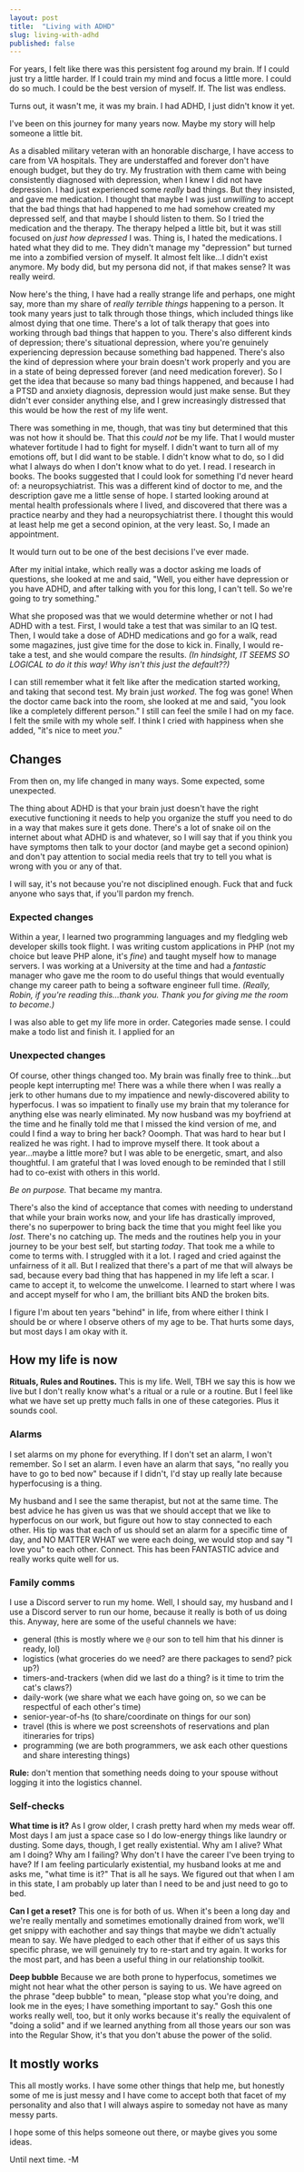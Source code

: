 ```yaml
---
layout: post
title:  "Living with ADHD"
slug: living-with-adhd
published: false
---
```


For years, I felt like there was this persistent fog around my brain. If I could just try a little harder. If I could train my mind and focus a little more. I could do so much. I could be the best version of myself. If. The list was endless.

Turns out, it wasn't me, it was my brain. I had ADHD, I just didn't know it yet.

I've been on this journey for many years now. Maybe my story will help someone a little bit.

<!--more-->

As a disabled military veteran with an honorable discharge, I have access to care from VA hospitals. They are understaffed and forever don't have enough budget, but they do try. My frustration with them came with being consistently diagnosed with depression, when I knew I did not have depression. I had just experienced some _really_ bad things. But they insisted, and gave me medication. I thought that maybe I was just _unwilling_ to accept that the bad things that had happened to me had somehow created my depressed self, and that maybe I should listen to them. So I tried the medication and the therapy. The therapy helped a little bit, but it was still focused on _just how depressed_ I was. Thing is, I hated the medications. I hated what they did to me. They didn't manage my "depression" but turned me into a zombified version of myself. It almost felt like...I didn't exist anymore. My body did, but my persona did not, if that makes sense? It was really weird.

Now here's the thing, I have had a really strange life and perhaps, one might say, more than my share of _really terrible things_ happening to a person. It took many years just to talk through those things, which included things like almost dying that one time. There's a lot of talk therapy that goes into working through bad things that happen to you. There's also different kinds of depression; there's situational depression, where you're genuinely experiencing depression because something bad happened. There's also the kind of depression where your brain doesn't work properly and you are in a state of being depressed forever (and need medication forever). So I get the idea that because so many bad things happened, and because I had a PTSD and anxiety diagnosis, depression would just make sense. But they didn't ever consider anything else, and I grew increasingly distressed that this would be how the rest of my life went. 

There was something in me, though, that was tiny but determined that this was not how it should be. That this _could not_ be my life. That I would muster whatever fortitude I had to fight for myself. I didn't want to turn all of my emotions off, but I did want to be stable. I didn't know what to do, so I did what I always do when I don't know what to do yet. I read. I research in books. The books suggested that I could look for something I'd never heard of: a neuropsychiatrist. This was a different kind of doctor to me, and the description gave me a little sense of hope. I started looking around at mental health professionals where I lived, and discovered that there was a practice nearby and they had a neuropsychiatrist there. I thought this would at least help me get a second opinion, at the very least. So, I made an appointment. 

It would turn out to be one of the best decisions I've ever made.

After my initial intake, which really was a doctor asking me loads of questions, she looked at me and said, "Well, you either have depression or you have ADHD, and after talking with you for this long, I can't tell. So we're going to try something." 

What she proposed was that we would determine whether or not I had ADHD with a test. First, I would take a test that was similar to an IQ test. Then, I would take a dose of ADHD medications and go for a walk, read some magazines, just give time for the dose to kick in. Finally, I would re-take a test, and she would compare the results. _(In hindsight, IT SEEMS SO LOGICAL to do it this way! Why isn't this just the default??)_

I can still remember what it felt like after the medication started working, and taking that second test. My brain just _worked_. The fog was gone! When the doctor came back into the room, she looked at me and said, "you look like a completely different person." I still can feel the smile I had on my face. I felt the smile with my whole self. I think I cried with happiness when she added, "it's nice to meet _you_." 

## Changes

From then on, my life changed in many ways. Some expected, some unexpected.

The thing about ADHD is that your brain just doesn't have the right executive functioning it needs to help you organize the stuff you need to do in a way that makes sure it gets done. There's a lot of snake oil on the internet about what ADHD is and whatever, so I will say that if you think you have symptoms then talk to your doctor (and maybe get a second opinion) and don't pay attention to social media reels that try to tell you what is wrong with you or any of that.

I will say, it's not because you're not disciplined enough. Fuck that and fuck anyone who says that, if you'll pardon my french.

### Expected changes

Within a year, I learned two programming languages and my fledgling web developer skills took flight. I was writing custom applications in PHP (not my choice but leave PHP alone, it's _fine_) and taught myself how to manage servers. I was working at a University at the time and had a _fantastic_ manager who gave me the room to do useful things that would eventually change my career path to being a software engineer full time. _(Really, Robin, if you're reading this...thank you. Thank you for giving me the room to _become_.)_

I was also able to get my life more in order. Categories made sense. I could make a todo list and finish it. I applied for an 

### Unexpected changes

Of course, other things changed too. My brain was finally free to think...but people kept interrupting me! There was a while there when I was really a jerk to other humans due to my impatience and newly-discovered ability to hyperfocus. I was so impatient to finally use my brain that my tolerance for anything else was nearly eliminated. My now husband was my boyfriend at the time and he finally told me that I missed the kind version of me, and could I find a way to bring her back? Ooomph. That was hard to hear but I realized he was right. I had to improve myself there. It took about a year...maybe a little more? but I was able to be energetic, smart, and also thoughtful. I am grateful that I was loved enough to be reminded that I still had to co-exist with others in this world. 

_Be on purpose._ That became my mantra.

There's also the kind of acceptance that comes with needing to understand that while your brain works now, and your life has drastically improved, there's no superpower to bring back the time that you might feel like you _lost_. There's no catching up. The meds and the routines help you in your journey to be your best self, but starting _today_. That took me a while to come to terms with. I struggled with it a lot. I raged and cried against the unfairness of it all. But I realized that there's a part of me that will always be sad, because every bad thing that has happened in my life left a scar. I came to accept it, to welcome the unwelcome. I learned to start where I was and accept myself for who I am, the brilliant bits AND the broken bits.

I figure I'm about ten years "behind" in life, from where either I think I should be or where I observe others of my age to be. That hurts some days, but most days I am okay with it.

## How my life is now

**Rituals, Rules and Routines.** This is my life. Well, TBH we say this is how we live but I don't really know what's a ritual or a rule or a routine. But I feel like what we have set up pretty much falls in one of these categories. Plus it sounds cool.

### Alarms 

I set alarms on my phone for everything. If I don't set an alarm, I won't remember. So I set an alarm. I even have an alarm that says, "no really you have to go to bed now" because if I didn't, I'd stay up really late because hyperfocusing is a thing. 

My husband and I see the same therapist, but not at the same time. The best advice he has given us was that we should accept that we like to hyperfocus on our work, but figure out how to stay connected to each other. His tip was that each of us should set an alarm for a specific time of day, and NO MATTER WHAT we were each doing, we would stop and say "I love you" to each other. Connect. This has been FANTASTIC advice and really works quite well for us.

### Family comms

I use a Discord server to run my home. Well, I should say, my husband and I use a Discord server to run our home, because it really is both of us doing this. Anyway, here are some of the useful channels we have:

* general (this is mostly where we `@` our son to tell him that his dinner is ready, lol)
* logistics (what groceries do we need? are there packages to send? pick up?)
* timers-and-trackers (when did we last do a thing? is it time to trim the cat's claws?)
* daily-work (we share what we each have going on, so we can be respectful of each other's time)
* senior-year-of-hs (to share/coordinate on things for our son)
* travel (this is where we post screenshots of reservations and plan itineraries for trips)
* programming (we are both programmers, we ask each other questions and share interesting things)

**Rule:** don't mention that something needs doing to your spouse without logging it into the logistics channel.

### Self-checks

**What time is it?** As I grow older, I crash pretty hard when my meds wear off. Most days I am just a space case so I do low-energy things like laundry or dusting. Some days, though, I get really existential. Why am I alive? What am I doing? Why am I failing? Why don't I have the career I've been trying to have? If I am feeling particularly existential, my husband looks at me and asks me, "what time is it?" That is all he says. We figured out that when I am in this state, I am probably up later than I need to be and just need to go to bed. 

**Can I get a reset?** This one is for both of us. When it's been a long day and we're really mentally and sometimes emotionally drained from work, we'll get snippy with eachother and say things that maybe we didn't actually mean to say. We have pledged to each other that if either of us says this specific phrase, we will genuinely try to re-start and try again. It works for the most part, and has been a useful thing in our relationship toolkit.

**Deep bubble** Because we are both prone to hyperfocus, sometimes we might not hear what the other person is saying to us. We have agreed on the phrase "deep bubble" to mean, "please stop what you're doing, and look me in the eyes; I have something important to say." Gosh this one works really well, too, but it only works because it's really the equivalent of "doing a solid" and if we learned anything from all those years our son was into the Regular Show, it's that you don't abuse the power of the solid.

## It mostly works

This all mostly works. I have some other things that help me, but honestly some of me is just messy and I have come to accept both that facet of my personality and also that I will always aspire to someday not have as many messy parts.

I hope some of this helps someone out there, or maybe gives you some ideas.

Until next time. -M
